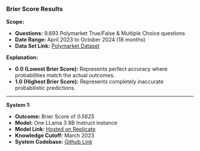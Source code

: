 ### Brier Score Results  

**Scope:**  
- **Questions:** 9,693 Polymarket True/False & Multiple Choice questions  
- **Date Range:** April 2023 to October 2024 (18 months)  
- **Data Set Link:** [Polymarket Dataset](https://examplebucketedge.s3.us-east-2.amazonaws.com/polymarket_dataset.csv)  

**Explanation:**  
- **0.0 (Lowest Brier Score):** Represents perfect accuracy where probabilities match the actual outcomes.  
- **1.0 (Highest Brier Score):** Represents completely inaccurate probabilistic predictions.  

---

**System 1:**  
- **Outcome:** Brier Score of *0.5625*
- **Model:** One LLama 3 8B Instruct instance  
- **Model Link:** [Hosted on Replicate](https://replicate.com/meta/meta-llama-3-8b-instruct)  
- **Knowledge Cutoff:** March 2023
- **System Codebase:** [Github Link](https://github.com/Forecasting-Research-NExT/testing_framework_system_one)  
